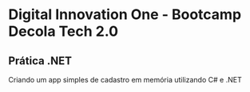# Digital Innovation One - Bootcamp Decola Tech 2.0
## Prática .NET

Criando um app simples de cadastro em memória utilizando C# e .NET
